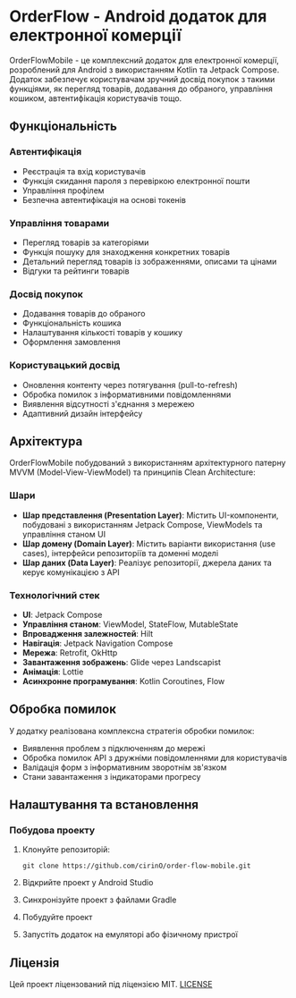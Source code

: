 # OrderFlow - Android додаток для електронної комерції

OrderFlowMobile - це комплексний додаток для електронної комерції, розроблений для Android з використанням Kotlin та Jetpack Compose. Додаток забезпечує користувачам зручний досвід покупок з такими функціями, як перегляд товарів, додавання до обраного, управління кошиком, автентифікація користувачів тощо.

## Функціональність

### Автентифікація
- Реєстрація та вхід користувачів
- Функція скидання пароля з перевіркою електронної пошти
- Управління профілем
- Безпечна автентифікація на основі токенів

### Управління товарами
- Перегляд товарів за категоріями
- Функція пошуку для знаходження конкретних товарів
- Детальний перегляд товарів із зображеннями, описами та цінами
- Відгуки та рейтинги товарів

### Досвід покупок
- Додавання товарів до обраного
- Функціональність кошика
- Налаштування кількості товарів у кошику
- Оформлення замовлення

### Користувацький досвід
- Оновлення контенту через потягування (pull-to-refresh)
- Обробка помилок з інформативними повідомленнями
- Виявлення відсутності з'єднання з мережею
- Адаптивний дизайн інтерфейсу

## Архітектура

OrderFlowMobile побудований з використанням архітектурного патерну MVVM (Model-View-ViewModel) та принципів Clean Architecture:

### Шари
- **Шар представлення (Presentation Layer)**: Містить UI-компоненти, побудовані з використанням Jetpack Compose, ViewModels та управління станом UI
- **Шар домену (Domain Layer)**: Містить варіанти використання (use cases), інтерфейси репозиторіїв та доменні моделі
- **Шар даних (Data Layer)**: Реалізує репозиторії, джерела даних та керує комунікацією з API

### Технологічний стек
- **UI**: Jetpack Compose
- **Управління станом**: ViewModel, StateFlow, MutableState
- **Впровадження залежностей**: Hilt
- **Навігація**: Jetpack Navigation Compose
- **Мережа**: Retrofit, OkHttp
- **Завантаження зображень**: Glide через Landscapist
- **Анімація**: Lottie
- **Асинхронне програмування**: Kotlin Coroutines, Flow

## Обробка помилок

У додатку реалізована комплексна стратегія обробки помилок:

- Виявлення проблем з підключенням до мережі
- Обробка помилок API з дружніми повідомленнями для користувачів
- Валідація форм з інформативним зворотнім зв'язком
- Стани завантаження з індикаторами прогресу

## Налаштування та встановлення

### Побудова проекту
1. Клонуйте репозиторій:
   ```
   git clone https://github.com/cirinO/order-flow-mobile.git
   ```
   
2. Відкрийте проект у Android Studio
3. Синхронізуйте проект з файлами Gradle
4. Побудуйте проект
5. Запустіть додаток на емуляторі або фізичному пристрої

## Ліцензія
Цей проект ліцензований під ліцензією MIT. [LICENSE](LICENSE)
